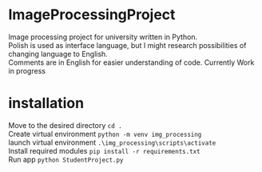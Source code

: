 # ImageProcessingProject
 Image processing project for university written in Python.  
 Polish is used as interface language, but I might research possibilities of changing language to English.  
 Comments are in English for easier understanding of code.
 Currently Work in progress

# installation
Move to the desired directory `cd .`  
Create virtual environment `python -m venv img_processing`  
launch virtual environment `.\img_processing\scripts\activate`  
Install required modules `pip install -r requirements.txt`  
Run app `python StudentProject.py`
